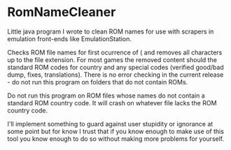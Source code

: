 # RomNameCleaner
Little java program I wrote to clean ROM names for use with scrapers in emulation front-ends like EmulationStation.

Checks ROM file names for first ocurrence of ( and removes all characters up to the file extension. For most games the removed content should the standard ROM codes for country and any special codes (verified good/bad dump, fixes, translations). There is no error checking in the current release - do not run this program on folders that do not contain ROMs. 

Do not run this program on ROM files whose names do not contain a standard ROM country code. It will crash on whatever file lacks the ROM country code. 

I'll implement something to guard against user stupidity or ignorance at some point but for know I trust that if you know enough to make use of this tool you know enough to do so without making more problems for yourself.
